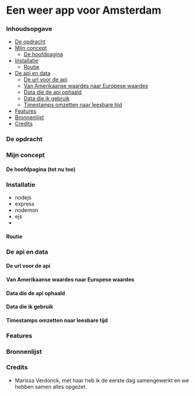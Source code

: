 # Een weer app voor Amsterdam 

### Inhoudsopgave
* [De opdracht](#De-opdracht)
* [Mijn concept](#Mijn-concept)
   * [De hoofdpagina](#De-hoofdpagina-(tot-nu-toe))
* [Installatie](#Installatie)
   * [Routie](#Routie)
* [De api en data](#De-api-en-data)
   * [De url voor de api](#De-url-voor-de-api)
   * [Van Amerikaanse waardes naar Europese waardes](#Van-Amerikaanse-waardes-naar-Europese-waardes)
   * [Data die de api ophaald](#Data-die-de-api-ophaald)
   * [Data die ik gebruik](#Data-die-ik-gebruik)
   * [Timestamps omzetten naar leesbare tijd](#Timestamps-omzetten-naar-leesbare-tijd)
* [Features](#Features)
* [Bronnenlijst](#Bronnenlijst)
* [Credits](#Credits)

### De opdracht 

### Mijn concept

#### De hoofdpagina (tot nu toe)

### Installatie
- nodejs
- express
- nodemon
- ejs
- 

#### Routie 

### De api en data

#### De url voor de api 

#### Van Amerikaanse waardes naar Europese waardes

#### Data die de api ophaald 

#### Data die ik gebruik

#### Timestamps omzetten naar leesbare tijd

### Features

### Bronnenlijst

### Credits
- Marissa Verdonck, met haar heb ik de eerste dag samengewerkt en we hebben samen alles opgezet. 
